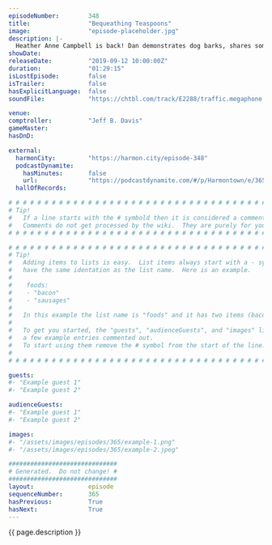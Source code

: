 ```yaml
---
episodeNumber:        348
title:                "Bequeathing Teaspoons"
image:                "episode-placeholder.jpg"
description: |-
  Heather Anne Campbell is back! Dan demonstrates dog barks, shares some goat facts, interrupts Schrab, and sadly announces the end of the podcast.  Featuring Dan Harmon, Jeff Bryan Davis, Spencer Crittenden, Rob Schrab and Heather Anne Campbell.
showDate:             
releaseDate:          "2019-09-12 10:00:00Z"
duration:             "01:29:15"
isLostEpisode:        false
isTrailer:            false
hasExplicitLanguage:  false
soundFile:            "https://chtbl.com/track/E2288/traffic.megaphone.fm/STA3547974571.mp3?updated=1596572357"

venue:                
comptroller:          "Jeff B. Davis"
gameMaster:           
hasDnD:               

external:
  harmonCity:         "https://harmon.city/episode-348"
  podcastDynamite:
    hasMinutes:       false
    url:              "https://podcastdynamite.com/#/p/Harmontown/e/365/348"
  hallOfRecords:      

# # # # # # # # # # # # # # # # # # # # # # # # # # # # # # # # # # # # # # # # # # # # #
# Tip!
#   If a line starts with the # symbold then it is considered a comment.
#   Comments do not get processed by the wiki.  They are purely for your information.
# # # # # # # # # # # # # # # # # # # # # # # # # # # # # # # # # # # # # # # # # # # # #

# # # # # # # # # # # # # # # # # # # # # # # # # # # # # # # # # # # # # # # # # # # # #
# Tip!
#   Adding items to lists is easy.  List items always start with a - symbol and have
#   have the same identation as the list name.  Here is an example.
#
#    foods:
#    - "bacon"
#    - "sausages"
#
#   In this example the list name is "foods" and it has two items (bacon, and sausages).
#
#   To get you started, the "guests", "audienceGuests", and "images" lists below have
#   a few example entries commented out.
#   To start using them remove the # symbol from the start of the line.
#
# # # # # # # # # # # # # # # # # # # # # # # # # # # # # # # # # # # # # # # # # # # # #

guests:
#- "Example guest 1"
#- "Example guest 2"

audienceGuests:
#- "Example guest 1"
#- "Example guest 2"

images:
#- "/assets/images/episodes/365/example-1.png"
#- "/assets/images/episodes/365/example-2.jpeg"

##############################
# Generated.  Do not change! #
##############################
layout:               episode
sequenceNumber:       365
hasPrevious:          True
hasNext:              True
---
```


<!-- The episode description will be rendered here -->
{{ page.description }}

<!-- Add your content BELOW here -->
<!-- vvvvvvvvvvvvvvvvvvvvvvvvvvv -->




<!-- ^^^^^^^^^^^^^^^^^^^^^^^^^^^ -->
<!-- Add your content ABOVE here -->

<!-- The episode gallery will be rendered here -->